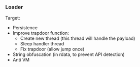 ### Loader
Target:
-   Persistence
-   Improve trapdoor function:
    -   Create new thread (this thread will handle the payload)
    -   Sleep handler thread
    -   Fix trapdoor (allow jump once)
-   String obfuscation (in rdata, to prevent API detection)
-   Anti VM